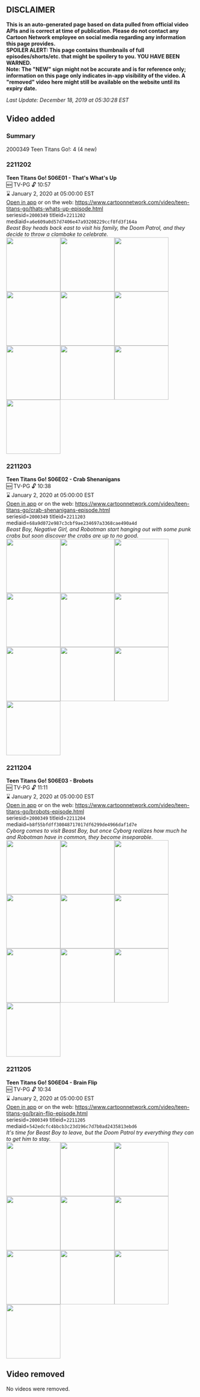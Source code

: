 ## DISCLAIMER
**This is an auto-generated page based on data pulled from official video APIs and is correct at time of publication. Please do not contact any Cartoon Network employee on social media regarding any information this page provides.**  
**SPOILER ALERT: This page contains thumbnails of full episodes/shorts/etc. that might be spoilery to you. YOU HAVE BEEN WARNED.**  
**Note: The "NEW" sign might not be accurate and is for reference only; information on this page only indicates in-app visibility of the video. A "removed" video here might still be available on the website until its expiry date.**  

_Last Update: December 18, 2019 at 05:30:28 EST_
## Video added
### Summary
2000349 Teen Titans Go!: 4 (4 new)  
### 2211202
**Teen Titans Go! S06E01 - That's What's Up**  
🆕 TV-PG 🔓 10:57  
⌛ January 2, 2020 at 05:00:00 EST  
[Open in app](https://tinyurl.com/t729h9d) or on the web: https://www.cartoonnetwork.com/video/teen-titans-go/thats-whats-up-episode.html  
seriesid=`2000349` titleid=`2211202` mediaid=`a6e609a0d57d7406e47a93208229ccf8fd3f164a`  
_Beast Boy heads back east to visit his family, the Doom Patrol, and they decide to throw a clambake to celebrate._  
<a href="https://s3.amazonaws.com/cartoonorchestrator/2211202_001_1280x720.jpg"><img src="https://s3.amazonaws.com/cartoonorchestrator/2211202_001_640x360.jpg" height="144px" /></a><a href="https://s3.amazonaws.com/cartoonorchestrator/2211202_002_1280x720.jpg"><img src="https://s3.amazonaws.com/cartoonorchestrator/2211202_002_640x360.jpg" height="144px" /></a><a href="https://s3.amazonaws.com/cartoonorchestrator/2211202_003_1280x720.jpg"><img src="https://s3.amazonaws.com/cartoonorchestrator/2211202_003_640x360.jpg" height="144px" /></a><a href="https://s3.amazonaws.com/cartoonorchestrator/2211202_004_1280x720.jpg"><img src="https://s3.amazonaws.com/cartoonorchestrator/2211202_004_640x360.jpg" height="144px" /></a><a href="https://s3.amazonaws.com/cartoonorchestrator/2211202_005_1280x720.jpg"><img src="https://s3.amazonaws.com/cartoonorchestrator/2211202_005_640x360.jpg" height="144px" /></a><a href="https://s3.amazonaws.com/cartoonorchestrator/2211202_006_1280x720.jpg"><img src="https://s3.amazonaws.com/cartoonorchestrator/2211202_006_640x360.jpg" height="144px" /></a><a href="https://s3.amazonaws.com/cartoonorchestrator/2211202_007_1280x720.jpg"><img src="https://s3.amazonaws.com/cartoonorchestrator/2211202_007_640x360.jpg" height="144px" /></a><a href="https://s3.amazonaws.com/cartoonorchestrator/2211202_008_1280x720.jpg"><img src="https://s3.amazonaws.com/cartoonorchestrator/2211202_008_640x360.jpg" height="144px" /></a><a href="https://s3.amazonaws.com/cartoonorchestrator/2211202_009_1280x720.jpg"><img src="https://s3.amazonaws.com/cartoonorchestrator/2211202_009_640x360.jpg" height="144px" /></a><a href="https://s3.amazonaws.com/cartoonorchestrator/2211202_010_1280x720.jpg"><img src="https://s3.amazonaws.com/cartoonorchestrator/2211202_010_640x360.jpg" height="144px" /></a>
### 2211203
**Teen Titans Go! S06E02 - Crab Shenanigans**  
🆕 TV-PG 🔓 10:38  
⌛ January 2, 2020 at 05:00:00 EST  
[Open in app](https://tinyurl.com/tjunyhv) or on the web: https://www.cartoonnetwork.com/video/teen-titans-go/crab-shenanigans-episode.html  
seriesid=`2000349` titleid=`2211203` mediaid=`68a9d072e987c3cbf9ae234697a3368cae490a4d`  
_Beast Boy, Negative Girl, and Robotman start hanging out with some punk crabs but soon discover the crabs are up to no good._  
<a href="https://s3.amazonaws.com/cartoonorchestrator/2211203_001_1280x720.jpg"><img src="https://s3.amazonaws.com/cartoonorchestrator/2211203_001_640x360.jpg" height="144px" /></a><a href="https://s3.amazonaws.com/cartoonorchestrator/2211203_002_1280x720.jpg"><img src="https://s3.amazonaws.com/cartoonorchestrator/2211203_002_640x360.jpg" height="144px" /></a><a href="https://s3.amazonaws.com/cartoonorchestrator/2211203_003_1280x720.jpg"><img src="https://s3.amazonaws.com/cartoonorchestrator/2211203_003_640x360.jpg" height="144px" /></a><a href="https://s3.amazonaws.com/cartoonorchestrator/2211203_004_1280x720.jpg"><img src="https://s3.amazonaws.com/cartoonorchestrator/2211203_004_640x360.jpg" height="144px" /></a><a href="https://s3.amazonaws.com/cartoonorchestrator/2211203_005_1280x720.jpg"><img src="https://s3.amazonaws.com/cartoonorchestrator/2211203_005_640x360.jpg" height="144px" /></a><a href="https://s3.amazonaws.com/cartoonorchestrator/2211203_006_1280x720.jpg"><img src="https://s3.amazonaws.com/cartoonorchestrator/2211203_006_640x360.jpg" height="144px" /></a><a href="https://s3.amazonaws.com/cartoonorchestrator/2211203_007_1280x720.jpg"><img src="https://s3.amazonaws.com/cartoonorchestrator/2211203_007_640x360.jpg" height="144px" /></a><a href="https://s3.amazonaws.com/cartoonorchestrator/2211203_008_1280x720.jpg"><img src="https://s3.amazonaws.com/cartoonorchestrator/2211203_008_640x360.jpg" height="144px" /></a><a href="https://s3.amazonaws.com/cartoonorchestrator/2211203_009_1280x720.jpg"><img src="https://s3.amazonaws.com/cartoonorchestrator/2211203_009_640x360.jpg" height="144px" /></a><a href="https://s3.amazonaws.com/cartoonorchestrator/2211203_010_1280x720.jpg"><img src="https://s3.amazonaws.com/cartoonorchestrator/2211203_010_640x360.jpg" height="144px" /></a>
### 2211204
**Teen Titans Go! S06E03 - Brobots**  
🆕 TV-PG 🔓 11:11  
⌛ January 2, 2020 at 05:00:00 EST  
[Open in app](https://tinyurl.com/rguy2dt) or on the web: https://www.cartoonnetwork.com/video/teen-titans-go/brobots-episode.html  
seriesid=`2000349` titleid=`2211204` mediaid=`b8f55bfdff30048717017df6299de4966daf1d7e`  
_Cyborg comes to visit Beast Boy, but once Cyborg realizes how much he and Robotman have in common, they become inseparable._  
<a href="https://s3.amazonaws.com/cartoonorchestrator/2211204_001_1280x720.jpg"><img src="https://s3.amazonaws.com/cartoonorchestrator/2211204_001_640x360.jpg" height="144px" /></a><a href="https://s3.amazonaws.com/cartoonorchestrator/2211204_002_1280x720.jpg"><img src="https://s3.amazonaws.com/cartoonorchestrator/2211204_002_640x360.jpg" height="144px" /></a><a href="https://s3.amazonaws.com/cartoonorchestrator/2211204_003_1280x720.jpg"><img src="https://s3.amazonaws.com/cartoonorchestrator/2211204_003_640x360.jpg" height="144px" /></a><a href="https://s3.amazonaws.com/cartoonorchestrator/2211204_004_1280x720.jpg"><img src="https://s3.amazonaws.com/cartoonorchestrator/2211204_004_640x360.jpg" height="144px" /></a><a href="https://s3.amazonaws.com/cartoonorchestrator/2211204_005_1280x720.jpg"><img src="https://s3.amazonaws.com/cartoonorchestrator/2211204_005_640x360.jpg" height="144px" /></a><a href="https://s3.amazonaws.com/cartoonorchestrator/2211204_006_1280x720.jpg"><img src="https://s3.amazonaws.com/cartoonorchestrator/2211204_006_640x360.jpg" height="144px" /></a><a href="https://s3.amazonaws.com/cartoonorchestrator/2211204_007_1280x720.jpg"><img src="https://s3.amazonaws.com/cartoonorchestrator/2211204_007_640x360.jpg" height="144px" /></a><a href="https://s3.amazonaws.com/cartoonorchestrator/2211204_008_1280x720.jpg"><img src="https://s3.amazonaws.com/cartoonorchestrator/2211204_008_640x360.jpg" height="144px" /></a><a href="https://s3.amazonaws.com/cartoonorchestrator/2211204_009_1280x720.jpg"><img src="https://s3.amazonaws.com/cartoonorchestrator/2211204_009_640x360.jpg" height="144px" /></a><a href="https://s3.amazonaws.com/cartoonorchestrator/2211204_010_1280x720.jpg"><img src="https://s3.amazonaws.com/cartoonorchestrator/2211204_010_640x360.jpg" height="144px" /></a>
### 2211205
**Teen Titans Go! S06E04 - Brain Flip**  
🆕 TV-PG 🔓 10:34  
⌛ January 2, 2020 at 05:00:00 EST  
[Open in app](https://tinyurl.com/tm2e9uc) or on the web: https://www.cartoonnetwork.com/video/teen-titans-go/brain-flip-episode.html  
seriesid=`2000349` titleid=`2211205` mediaid=`542edcfc4bbcb3c23d196c7d7b0ad2435813ebd6`  
_It's time for Beast Boy to leave, but the Doom Patrol try everything they can to get him to stay._  
<a href="https://s3.amazonaws.com/cartoonorchestrator/2211205_001_1280x720.jpg"><img src="https://s3.amazonaws.com/cartoonorchestrator/2211205_001_640x360.jpg" height="144px" /></a><a href="https://s3.amazonaws.com/cartoonorchestrator/2211205_002_1280x720.jpg"><img src="https://s3.amazonaws.com/cartoonorchestrator/2211205_002_640x360.jpg" height="144px" /></a><a href="https://s3.amazonaws.com/cartoonorchestrator/2211205_003_1280x720.jpg"><img src="https://s3.amazonaws.com/cartoonorchestrator/2211205_003_640x360.jpg" height="144px" /></a><a href="https://s3.amazonaws.com/cartoonorchestrator/2211205_004_1280x720.jpg"><img src="https://s3.amazonaws.com/cartoonorchestrator/2211205_004_640x360.jpg" height="144px" /></a><a href="https://s3.amazonaws.com/cartoonorchestrator/2211205_005_1280x720.jpg"><img src="https://s3.amazonaws.com/cartoonorchestrator/2211205_005_640x360.jpg" height="144px" /></a><a href="https://s3.amazonaws.com/cartoonorchestrator/2211205_006_1280x720.jpg"><img src="https://s3.amazonaws.com/cartoonorchestrator/2211205_006_640x360.jpg" height="144px" /></a><a href="https://s3.amazonaws.com/cartoonorchestrator/2211205_007_1280x720.jpg"><img src="https://s3.amazonaws.com/cartoonorchestrator/2211205_007_640x360.jpg" height="144px" /></a><a href="https://s3.amazonaws.com/cartoonorchestrator/2211205_008_1280x720.jpg"><img src="https://s3.amazonaws.com/cartoonorchestrator/2211205_008_640x360.jpg" height="144px" /></a><a href="https://s3.amazonaws.com/cartoonorchestrator/2211205_009_1280x720.jpg"><img src="https://s3.amazonaws.com/cartoonorchestrator/2211205_009_640x360.jpg" height="144px" /></a><a href="https://s3.amazonaws.com/cartoonorchestrator/2211205_010_1280x720.jpg"><img src="https://s3.amazonaws.com/cartoonorchestrator/2211205_010_640x360.jpg" height="144px" /></a>
## Video removed
No videos were removed.  
